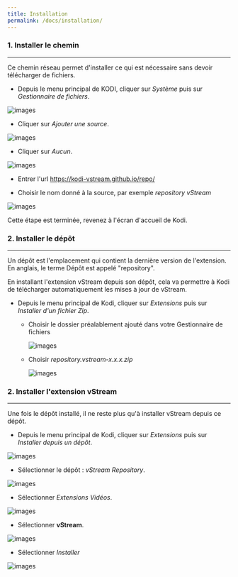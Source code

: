 ```yaml
---
title: Installation
permalink: /docs/installation/
---
```


### 1. Installer le chemin
---

Ce chemin réseau permet d'installer ce qui est nécessaire sans devoir télécharger de fichiers.

- Depuis le menu principal de KODI, cliquer sur _Système_ puis sur _Gestionnaire de fichiers_.

![images](https://github.com/Kodi-vStream/venom-xbmc-doc/raw/master/img/install_repo.jpg)

- Cliquer sur _Ajouter une source_.

![images](https://github.com/Kodi-vStream/venom-xbmc-doc/raw/master/img/install_repo1.jpg)

- Cliquer sur _Aucun_.

![images](https://github.com/Kodi-vStream/venom-xbmc-doc/raw/master/img/install_repo2.jpg)

 - Entrer l'url https://kodi-vstream.github.io/repo/
 
 - Choisir le nom donné à la source, par exemple _repository vStream_
 
 
![images](https://github.com/Kodi-vStream/venom-xbmc-doc/raw/master/img/install_repo5.jpg)


Cette étape est terminée, revenez à l'écran d'accueil de Kodi.

### 2. Installer le dépôt
---

Un dépôt est l'emplacement qui contient la dernière version de l'extension.
En anglais, le terme Dépôt est appelé "repository".

En installant l'extension vStream depuis son dépôt, cela va permettre à Kodi de télécharger automatiquement les mises à jour de vStream.

- Depuis le menu principal de Kodi, cliquer sur _Extensions_ puis sur _Installer d'un fichier Zip_.
   
   - Choisir le dossier préalablement ajouté dans votre Gestionnaire de fichiers    
       
     ![images](https://github.com/Kodi-vStream/venom-xbmc-doc/raw/master/img/install_repo6.jpg)
     
   - Choisir _repository.vstream-x.x.x.zip_
  
     ![images](https://github.com/Kodi-vStream/venom-xbmc-doc/raw/master/img/install_repo7.jpg)


### 2. Installer l'extension vStream
---

Une fois le dépôt installé, il ne reste plus qu'à installer vStream depuis ce dépôt.

 - Depuis le menu principal de Kodi, cliquer sur _Extensions_ puis sur _Installer depuis un dépôt_.
 
![images](https://github.com/Kodi-vStream/venom-xbmc-doc/raw/master/img/install_3.jpg)



- Sélectionner le dépôt : _vStream Repository_.

![images](https://github.com/Kodi-vStream/venom-xbmc-doc/raw/master/img/install_4.jpg)   



- Sélectionner _Extensions Vidéos_.

![images](https://github.com/Kodi-vStream/venom-xbmc-doc/raw/master/img/install_5.jpg)



- Sélectionner **vStream**.

![images](https://github.com/Kodi-vStream/venom-xbmc-doc/raw/master/img/install_6.jpg)
  
  
  
- Sélectionner _Installer_

![images](https://github.com/Kodi-vStream/venom-xbmc-doc/raw/master/img/install_7.jpg)

